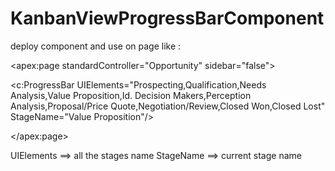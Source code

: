 # KanbanViewProgressBarComponent

deploy component and use on page like :

<apex:page standardController="Opportunity" sidebar="false">   

  <c:ProgressBar UIElements="Prospecting,Qualification,Needs Analysis,Value Proposition,Id. Decision Makers,Perception Analysis,Proposal/Price Quote,Negotiation/Review,Closed Won,Closed Lost" StageName="Value Proposition"/>

</apex:page>

UIElements ==> all the stages name
StageName ==> current stage name
